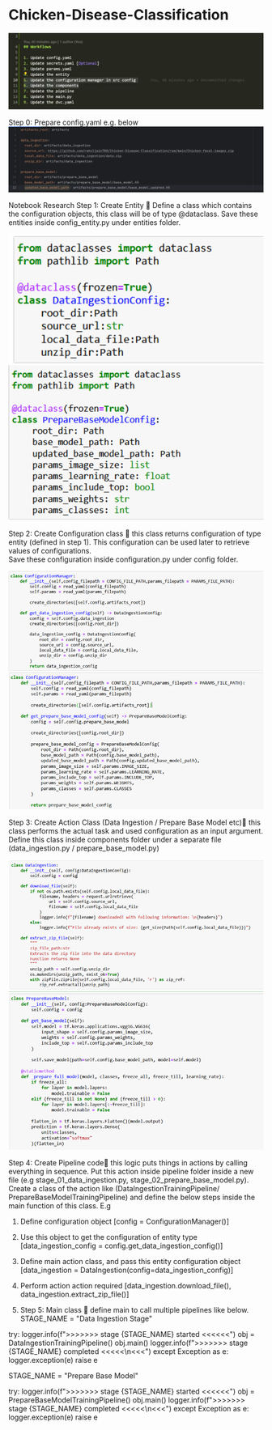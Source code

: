 # Chicken-Disease-Classification

![img.png](img.png)

Step 0: Prepare config.yaml e.g. below 
![img_7.png](img_7.png)

Notebook Research 
Step 1: Create Entity  Define a class which contains the configuration objects, this class will be of type @dataclass. 
Save these entities inside config_entity.py under entities folder. 

![img_1.png](img_1.png)
![img_2.png](img_2.png)

Step 2: Create Configuration class  this class returns configuration of type entity (defined in step 1). 
This configuration can be used later to retrieve values of configurations.  
Save these configuration inside configuration.py under config folder. 

![img_3.png](img_3.png)
![img_4.png](img_4.png)

Step 3: Create Action Class (Data Ingestion / Prepare Base Model etc) this class performs the actual task and 
used configuration as an input argument. 
Define this class inside components folder under a separate file (data_ingestion.py / prepare_base_model.py)

![img_5.png](img_5.png)
![img_6.png](img_6.png)

Step 4: Create Pipeline code this logic puts things in actions by calling everything in sequence. Put this action inside pipeline folder inside a new file (e.g stage_01_data_ingestion.py, stage_02_prepare_base_model.py). Create a class of the action like (DataIngestionTrainingPipeline/ PrepareBaseModelTrainingPipeline) and define the below steps inside the main function of this class. 
E.g 
1.  Define configuration object [config = ConfigurationManager()]
2.  Use this object to get the configuration of entity type [data_ingestion_config = config.get_data_ingestion_config()]
3.  Define main action class, and pass this entity configuration object [data_ingestion = DataIngestion(config=data_ingestion_config)]
4.  Perform action action required [data_ingestion.download_file(), data_ingestion.extract_zip_file()]

5.  Step 5: Main class  define main to call multiple pipelines like below. 
STAGE_NAME = "Data Ingestion Stage"

try:
    logger.info(f">>>>>>> stage {STAGE_NAME} started <<<<<<")
    obj = DataIngestionTrainingPipeline()
    obj.main()
    logger.info(f">>>>>>> stage {STAGE_NAME} completed <<<<<\n<<<")
except Exception as e:
    logger.exception(e)
    raise e


STAGE_NAME = "Prepare Base Model"

try:
    logger.info(f">>>>>>> stage {STAGE_NAME} started <<<<<<")
    obj = PrepareBaseModelTrainingPipeline()
    obj.main()
    logger.info(f">>>>>>> stage {STAGE_NAME} completed <<<<<\n<<<")
except Exception as e:
    logger.exception(e)
    raise e

